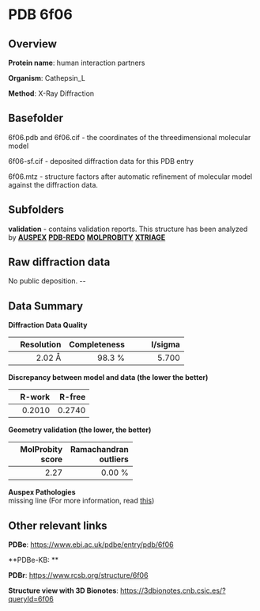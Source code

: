# PDB 6f06

## Overview

**Protein name**: human interaction partners

**Organism**: Cathepsin_L

**Method**: X-Ray Diffraction



## Basefolder

6f06.pdb and 6f06.cif - the coordinates of the threedimensional molecular model

6f06-sf.cif - deposited diffraction data for this PDB entry

6f06.mtz - structure factors after automatic refinement of molecular model against the diffraction data.

## Subfolders





**validation** - contains validation reports. This structure has been analyzed by [**AUSPEX**](https://github.com/thorn-lab/coronavirus_structural_task_force/tree/master/pdb/human_interaction_partners/Cathepsin_L/6f06/validation/auspex) [**PDB-REDO**](https://github.com/thorn-lab/coronavirus_structural_task_force/tree/master/pdb/human_interaction_partners/Cathepsin_L/6f06/validation/pdb-redo) [**MOLPROBITY**](https://github.com/thorn-lab/coronavirus_structural_task_force/tree/master/pdb/human_interaction_partners/Cathepsin_L/6f06/validation/molprobity) [**XTRIAGE**](https://github.com/thorn-lab/coronavirus_structural_task_force/blob/master/pdb/human_interaction_partners/Cathepsin_L/6f06/validation/Xtriage_output.log)  



## Raw diffraction data

No public deposition. --<br> 

## Data Summary
**Diffraction Data Quality**

|   | Resolution | Completeness| I/sigma |
|---|-------------:|----------------:|--------------:|
|   |2.02 Å|98.3  %|<img width=50/>5.700|

**Discrepancy between model and data (the lower the better)**

|   | **R-work**| **R-free**   
|---|-------------:|----------------:|           
||  0.2010|  0.2740|

**Geometry validation (the lower, the better)**

|   |**MolProbity<br>score**| **Ramachandran<br>outliers** 
|---|-------------:|----------------:|
||  2.27|  0.00 %|

**Auspex Pathologies**<br> missing line (For more information, read [this](https://github.com/thorn-lab/coronavirus_structural_task_force/blob/master/pdb/human_interaction_partners/Cathepsin_L/6f06/validation/auspex/6f06_auspex_comments.txt))

 



## Other relevant links 
**PDBe**:  https://www.ebi.ac.uk/pdbe/entry/pdb/6f06

**PDBe-KB: ** 
 
**PDBr**: https://www.rcsb.org/structure/6f06 

**Structure view with 3D Bionotes**: https://3dbionotes.cnb.csic.es/?queryId=6f06

